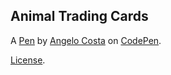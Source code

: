 Animal Trading Cards
--------------------


A [Pen](https://codepen.io/Mys6/pen/MQjmbL) by [Angelo Costa](https://codepen.io/Mys6) on [CodePen](https://codepen.io).

[License](https://codepen.io/Mys6/pen/MQjmbL/license).